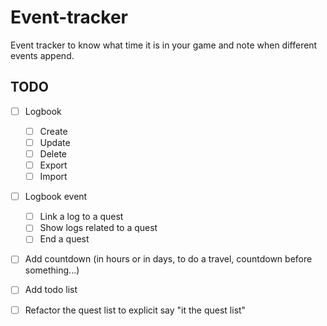 # Event-tracker
Event tracker to know what time it is in your game and note when different events append.

## TODO 
- [ ] Logbook
  - [ ] Create
  - [ ] Update
  - [ ] Delete
  - [ ] Export
  - [ ] Import
- [ ] Logbook event
  - [ ] Link a log to a quest
  - [ ] Show logs related to a quest
  - [ ] End a quest
- [ ] Add countdown (in hours or in days, to do a travel, countdown before something...)
- [ ] Add todo list
- [ ] Refactor the quest list to explicit say "it the quest list"

